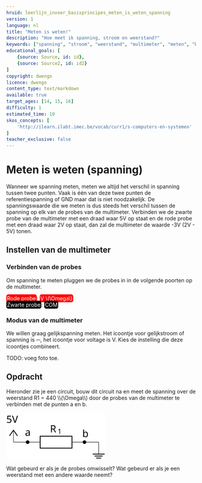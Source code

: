 ```yaml
---
hruid: leerlijn_invoer_basisprincipes_meten_is_weten_spanning
version: 1
language: nl
title: "Meten is weten!"
description: "Hoe meet ik spanning, stroom en weerstand?"
keywords: ["spanning", "stroom", "weerstand", "multimeter", "meten", "basisprincipes", "microcontroller", "µC", "arduino", "dwenguino"]
educational_goals: [
    {source: Source, id: id}, 
    {source: Source2, id: id2}
]
copyright: dwengo
licence: dwengo
content_type: text/markdown
available: true
target_ages: [14, 15, 16]
difficulty: 1
estimated_time: 10
skos_concepts: [
    'http://ilearn.ilabt.imec.be/vocab/curr1/s-computers-en-systemen'
]
teacher_exclusive: false
---
```


# Meten is weten (spanning)

Wanneer we spanning meten, meten we altijd het verschil in spanning tussen twee punten. Vaak is één van deze twee punten de referentiespanning of GND maar dat is niet noodzakelijk. De spanningswaarde die we meten is dus steeds het verschil tussen de spanning op elk van de probes van de multimeter. Verbinden we de zwarte probe van de multimeter met een draad waar 5V op staat en de rode probe met een draad waar 2V op staat, dan zal de multimeter de waarde -3V (2V - 5V) tonen. 

## Instellen van de multimeter

### Verbinden van de probes

Om spanning te meten pluggen we de probes in in de volgende poorten op de multimeter.

<span style="color: white; background-color: red; padding: 2px; border-radius: 5px; overflow:hidden">Rode probe</span>: <span style="color: white; background-color: red; padding: 2px; border-radius: 5px; overflow:hidden">V \\(\Omega\\) </span><br>
<span style="color: white; background-color: black; padding: 2px; border-radius: 5px; overflow:hidden">Zwarte probe</span>: <span style="color: white; background-color: black; padding: 2px; border-radius: 5px; overflow:hidden">COM</span>

### Modus van de multimeter
We willen graag gelijkspanning meten. Het icoontje voor gelijkstroom of spanning is ⎓, het icoontje voor voltage is V. Kies de instelling die deze icoontjes combineert.

TODO: voeg foto toe.


<div class="dwengo-content assignment">
    <h2>Opdracht</h2>
    <p>
        Hieronder zie je een circuit, bouw dit circuit na en meet de spanning over de weerstand R1 = 440 \\(\Omega\\) door de probes van de multimeter te verbinden met de punten a en b.
    </p>
    <p>
        <img src="img/diagram.svg"></img>
    </p>
    <p>
        Wat gebeurd er als je de probes omwisselt?
        Wat gebeurd er als je een weerstand met een andere waarde neemt?
    </p>
</div>